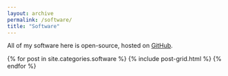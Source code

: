 ```yaml
---
layout: archive
permalink: /software/
title: "Software"
---
```


All of my software here is open-source, hosted on [GitHub](http://github.com/ameliaperry).

<div class="tiles">
{% for post in site.categories.software %}
{% include post-grid.html %}
{% endfor %}
</div><!-- /.tiles -->

